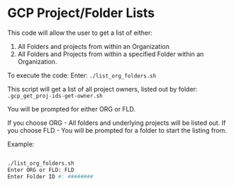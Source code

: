 # GCP Project/Folder Lists

This code will allow the user to get a list of either:

1. All Folders and projects from within an Organization
2. All Folders and Projects from within a specified Folder within an Organization.

To execute the code:
Enter:
`./list_org_folders.sh`

This script will get a list of all project owners, listed out by folder:
`.gcp_get_proj-ids-get-owner.sh`

You will be prompted for either ORG or FLD.

If you choose ORG - All folders and underlying projects will be listed out.
If you choose FLD - You will be prompted for a folder to start the listing from.

Example:

```bash

./list_org_folders.sh
Enter ORG or FLD: FLD
Enter Folder ID #: ########
```
